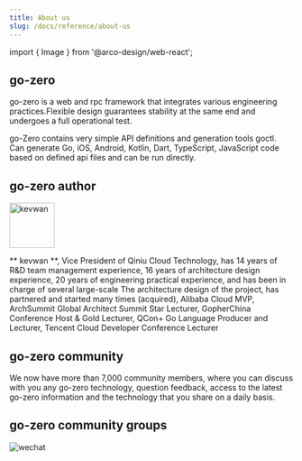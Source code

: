```yaml
---
title: About us
slug: /docs/reference/about-us
---
```


import { Image } from '@arco-design/web-react';

## go-zero

go-zero is a web and rpc framework that integrates various engineering practices.Flexible design guarantees stability at the same end and undergoes a full operational test.

go-Zero contains very simple API definitions and generation tools goctl. Can generate Go, iOS, Android, Kotlin, Dart, TypeScript, JavaScript code based on defined api files and can be run directly.

## go-zero author

[<img src="https://zeromicro.github.io/go-zero-pages/resource/author.jpeg" width="80px" height="80px" alt="kevwan" />](https://github.com/kevwan)

** kevwan **, Vice President of Qiniu Cloud Technology, has 14 years of R&D team management experience, 16 years of architecture design experience, 20 years of engineering practical experience, and has been in charge of several large-scale The architecture design of the project, has partnered and started many times (acquired), Alibaba Cloud MVP, ArchSummit Global Architect Summit Star Lecturer, GopherChina Conference Host & Gold Lecturer, QCon+ Go Language Producer and Lecturer, Tencent Cloud Developer Conference Lecturer

## go-zero community

We now have more than 7,000 community members, where you can discuss with you any go-zero technology, question feedback, access to the latest go-zero information and the technology that you share on a daily basis.

## go-zero community groups

<Image src="https://raw.githubusercontent.com/zeromicro/zero-doc/main/doc/images/wechat.jpg" alt='wechat' title=" Microtrust Community" width={200} />
